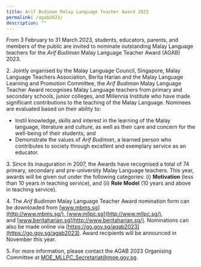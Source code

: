 ```yaml
---
title: Arif Budiman Malay Language Teacher Award 2023
permalink: /agab2023/
description: ""
---
```


From 3 February to 31 March 2023, students, educators, parents, and members of the public are invited to nominate outstanding Malay Language teachers for the _Arif Budiman_ Malay Language Teacher Award (AGAB) 2023.

2. Jointly organised by the Malay Language Council, Singapore, Malay Language Teachers Association, Berita Harian and the Malay Language Learning and Promotion Committee, the _Arif Budiman_ Malay Language Teacher Award recognises Malay Language teachers from primary and secondary schools, junior colleges, and Millennia Institute who have made significant contributions to the teaching of the Malay Language. Nominees are evaluated based on their ability to:

*   Instil knowledge, skills and interest in the learning of the Malay language, literature and culture, as well as their care and concern for the well-being of their students; and
*   Demonstrate the values of _Arif Budiman_, a learned person who contributes to society through excellent and exemplary service as an educator.

3. Since its inauguration in 2007, the Awards have recognised a total of 74 primary, secondary and pre-university Malay Language teachers. This year, awards will be given out under the following categories: (i) **Motivation** (less than 10 years in teaching service), and (ii) **Role Model** (10 years and above in teaching service).

4. The _Arif Budiman_ Malay Language Teacher Award nomination form can be downloaded from [www.mbms.sg](http://www.mbms.sg/), [www.mllpc.sg](http://www.mllpc.sg/), and [www.beritaharian.sg](http://www.beritaharian.sg/). Nominations can also be made online via [https://go.gov.sg/agab2023](https://go.gov.sg/agab2023). Award recipients will be announced in November this year.

5. For more information, please contact the AGAB 2023 Organising Committee at [MOE\_MLLPC\_Secretariat@moe.gov.sg](mailto:MOE_MLLPC_Secretariat@moe.gov.sg).